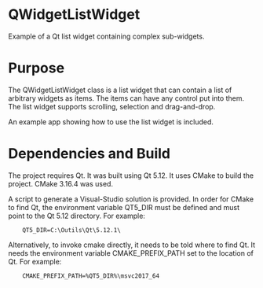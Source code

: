 # QWidgetListWidget
Example of a Qt list  widget containing complex sub-widgets.

# Purpose
The QWidgetListWidget class is a list widget that can contain a list of arbitrary widgets as items.
The items can have any control put into them. The list widget supports scrolling, selection and drag-and-drop.

An example app showing how to use the list widget is included.

# Dependencies and Build 
The project requires Qt. It was built using Qt 5.12. It uses CMake to build the project. CMake 3.16.4 was used.

A script to generate a Visual-Studio solution is provided. In order for CMake to find Qt,
the environment variable QT5_DIR must be defined and must point to the Qt 5.12 directory.
For example:

        QT5_DIR=C:\Outils\Qt\5.12.1\

Alternatively, to invoke cmake directly, it needs to be told where to find Qt.
It needs the environment variable CMAKE_PREFIX_PATH set to the location of Qt.
For example:

        CMAKE_PREFIX_PATH=%QT5_DIR%\msvc2017_64


